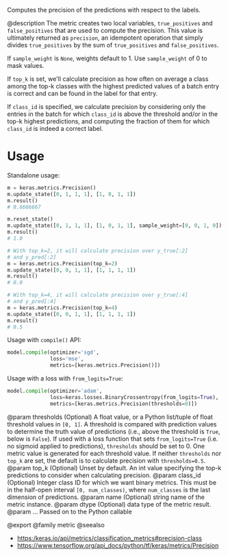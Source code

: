 Computes the precision of the predictions with respect to the labels.

@description
The metric creates two local variables, `true_positives` and
`false_positives` that are used to compute the precision. This value is
ultimately returned as `precision`, an idempotent operation that simply
divides `true_positives` by the sum of `true_positives` and
`false_positives`.

If `sample_weight` is `None`, weights default to 1.
Use `sample_weight` of 0 to mask values.

If `top_k` is set, we'll calculate precision as how often on average a class
among the top-k classes with the highest predicted values of a batch entry
is correct and can be found in the label for that entry.

If `class_id` is specified, we calculate precision by considering only the
entries in the batch for which `class_id` is above the threshold and/or in
the top-k highest predictions, and computing the fraction of them for which
`class_id` is indeed a correct label.

# Usage
Standalone usage:

```python
m = keras.metrics.Precision()
m.update_state([0, 1, 1, 1], [1, 0, 1, 1])
m.result()
# 0.6666667
```

```python
m.reset_state()
m.update_state([0, 1, 1, 1], [1, 0, 1, 1], sample_weight=[0, 0, 1, 0])
m.result()
# 1.0
```

```python
# With top_k=2, it will calculate precision over y_true[:2]
# and y_pred[:2]
m = keras.metrics.Precision(top_k=2)
m.update_state([0, 0, 1, 1], [1, 1, 1, 1])
m.result()
# 0.0
```

```python
# With top_k=4, it will calculate precision over y_true[:4]
# and y_pred[:4]
m = keras.metrics.Precision(top_k=4)
m.update_state([0, 0, 1, 1], [1, 1, 1, 1])
m.result()
# 0.5
```

Usage with `compile()` API:

```python
model.compile(optimizer='sgd',
              loss='mse',
              metrics=[keras.metrics.Precision()])
```

Usage with a loss with `from_logits=True`:

```python
model.compile(optimizer='adam',
              loss=keras.losses.BinaryCrossentropy(from_logits=True),
              metrics=[keras.metrics.Precision(thresholds=0)])
```

@param thresholds (Optional) A float value, or a Python list/tuple of float
    threshold values in `[0, 1]`. A threshold is compared with
    prediction values to determine the truth value of predictions (i.e.,
    above the threshold is `True`, below is `False`). If used with a
    loss function that sets `from_logits=True` (i.e. no sigmoid applied
    to predictions), `thresholds` should be set to 0. One metric value
    is generated for each threshold value. If neither `thresholds` nor
    `top_k` are set, the default is to calculate precision with
    `thresholds=0.5`.
@param top_k (Optional) Unset by default. An int value specifying the top-k
    predictions to consider when calculating precision.
@param class_id (Optional) Integer class ID for which we want binary metrics.
    This must be in the half-open interval `[0, num_classes)`, where
    `num_classes` is the last dimension of predictions.
@param name (Optional) string name of the metric instance.
@param dtype (Optional) data type of the metric result.
@param ... Passed on to the Python callable

@export
@family metric
@seealso
+ <https:/keras.io/api/metrics/classification_metrics#precision-class>
+ <https://www.tensorflow.org/api_docs/python/tf/keras/metrics/Precision>
